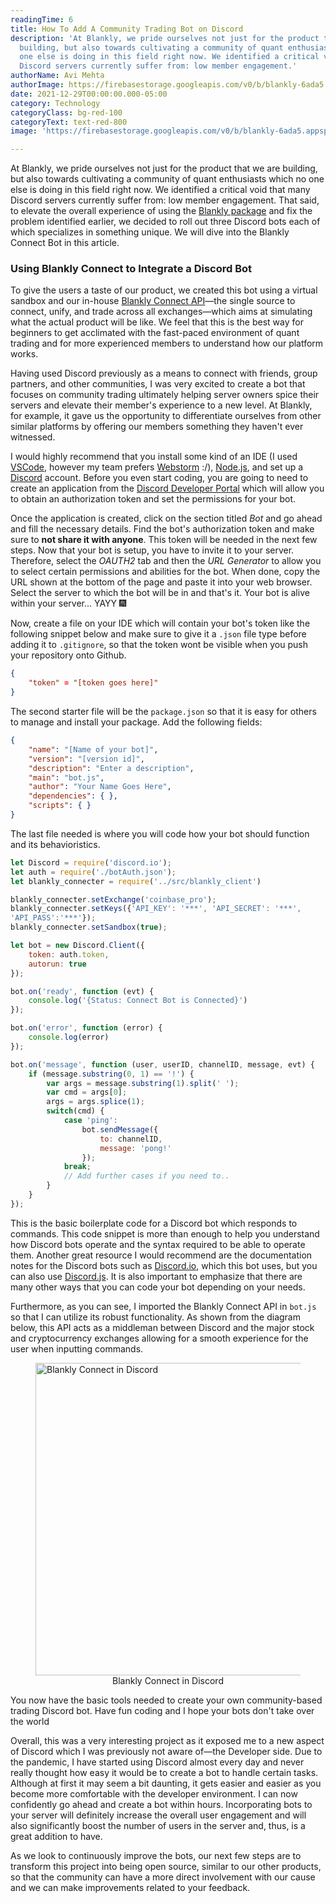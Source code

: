 ```yaml
---
readingTime: 6
title: How To Add A Community Trading Bot on Discord
description: 'At Blankly, we pride ourselves not just for the product that we are
  building, but also towards cultivating a community of quant enthusiasts which no
  one else is doing in this field right now. We identified a critical void that many
  Discord servers currently suffer from: low member engagement.'
authorName: Avi Mehta
authorImage: https://firebasestorage.googleapis.com/v0/b/blankly-6ada5.appspot.com/o/blog%2Fauthors%2Favi-mehta-headshot.jpeg?alt=media&token=5129aa4a-b0c4-4a72-be2c-f0e8690934aa
date: 2021-12-29T00:00:00.000-05:00
category: Technology
categoryClass: bg-red-100
categoryText: text-red-800
image: 'https://firebasestorage.googleapis.com/v0/b/blankly-6ada5.appspot.com/o/blog%2Fimages%2Fblankly-discord.png?alt=media&token=9247468b-a79d-49cc-be5a-26a6f6556b55'

---
```

At Blankly, we pride ourselves not just for the product that we are building, but also towards cultivating a community of quant enthusiasts which no one else is doing in this field right now. We identified a critical void that many Discord servers currently suffer from: low member engagement. That said, to elevate the overall experience of using the [Blankly package](https://github.com/Blankly-Finance/Blankly) and fix the problem identified earlier, we decided to roll out three Discord bots each of which specializes in something unique. We will dive into the Blankly Connect Bot in this article.

### Using Blankly Connect to Integrate a Discord Bot

To give the users a taste of our product, we created this bot using a virtual sandbox and our in-house [Blankly Connect API](https://blankly.finance/products/api)—the single source to connect, unify, and trade across all exchanges—which aims at simulating what the actual product will be like. We feel that this is the best way for beginners to get acclimated with the fast-paced environment of quant trading and for more experienced members to understand how our platform works.

Having used Discord previously as a means to connect with friends, group partners, and other communities, I was very excited to create a bot that focuses on community trading ultimately helping server owners spice their servers and elevate their member's experience to a new level. At Blankly, for example, it gave us the opportunity to differentiate ourselves from other similar platforms by offering our members something they haven't ever witnessed.

I would highly recommend that you install some kind of an IDE (I used [VSCode](https://code.visualstudio.com/), however my team prefers [Webstorm](https://www.jetbrains.com/webstorm/) :/), [Node.js](https://nodejs.org/), and set up a [Discord](https://discord.com/) account. Before you even start coding, you are going to need to create an application from the [Discord Developer Portal](https://discord.com/developers/docs/intro) which will allow you to obtain an authorization token and set the permissions for your bot.

Once the application is created, click on the section titled _Bot_ and go ahead and fill the necessary details. Find the bot's authorization token and make sure to **not share it with anyone**. This token will be needed in the next few steps. Now that your bot is setup, you have to invite it to your server. Therefore, select the _OAUTH2_ tab and then the _URL Generator_ to allow you to select certain permissions and abilities for the bot. When done, copy the URL shown at the bottom of the page and paste it into your web browser. Select the server to which the bot will be in and that's it. Your bot is alive within your server... YAYY 🎆

Now, create a file on your IDE which will contain your bot's token like the following snippet below and make sure to give it a `.json` file type before adding it to `.gitignore`, so that the token wont be visible when you push your repository onto Github.

```json
{
    "token" = "[token goes here]"
}
```

The second starter file will be the `package.json` so that it is easy for others to manage and install your package. Add the following fields:

```json
{
    "name": "[Name of your bot]",
    "version": "[version id]",
    "description": "Enter a description",
    "main": "bot.js",
    "author": "Your Name Goes Here",
    "dependencies": { },
    "scripts": { }
}
```

The last file needed is where you will code how your bot should function and its behavioristics.

```javascript
let Discord = require('discord.io');
let auth = require('./botAuth.json');
let blankly_connecter = require('../src/blankly_client')

blankly_connecter.setExchange('coinbase_pro');
blankly_connecter.setKeys({'API_KEY': '***', 'API_SECRET': '***',
'API_PASS':'***'});
blankly_connecter.setSandbox(true);

let bot = new Discord.Client({
    token: auth.token,
    autorun: true
});

bot.on('ready', function (evt) {
    console.log('{Status: Connect Bot is Connected}')
});

bot.on('error', function (error) {
    console.log(error)
});

bot.on('message', function (user, userID, channelID, message, evt) {
    if (message.substring(0, 1) == '!') {
        var args = message.substring(1).split(' ');
        var cmd = args[0];
        args = args.splice(1);
        switch(cmd) {
            case 'ping':
                bot.sendMessage({
                    to: channelID,
                    message: 'pong!'
                });
            break;
            // Add further cases if you need to..
        }
    }
});
```

This is the basic boilerplate code for a Discord bot which responds to commands. This code snippet is more than enough to help you understand how Discord bots operate and the syntax required to be able to operate them. Another great resource I would recommend are the documentation notes for the Discord bots such as [Discord.io](https://www.npmjs.com/package/discord.io/v/1.0.1), which this bot uses, but you can also use [Discord.js](https://discord.js.org/#/). It is also important to emphasize that there are many other ways that you can code your bot depending on your needs.

Furthermore, as you can see, I imported the Blankly Connect API in `bot.js` so that I can utilize its robust functionality. As shown from the diagram below, this API acts as a middleman between Discord and the major stock and cryptocurrency exchanges allowing for a smooth experience for the user when inputting commands.

<figure>
    <img src="https://firebasestorage.googleapis.com/v0/b/blankly-6ada5.appspot.com/o/blog%2Fimages%2Fdiscordconnect.png?alt=media&token=00875794-9b12-44a9-8821-b5cac90efba5" alt="Blankly Connect in Discord" width="500">
    <figcaption align="center">Blankly Connect in Discord</figcaption>
</figure>

You now have the basic tools needed to create your own community-based trading Discord bot. Have fun coding and I hope your bots don't take over the world

Overall, this was a very interesting project as it exposed me to a new aspect of Discord which I was previously not aware of—the Developer side. Due to the pandemic, I have started using Discord almost every day and never really thought how easy it would be to create a bot to handle certain tasks. Although at first it may seem a bit daunting, it gets easier and easier as you become more comfortable with the developer environment. I can now confidently go ahead and create a bot within hours. Incorporating bots to your server will definitely increase the overall user engagement and will also significantly boost the number of users in the server and, thus, is a great addition to have.

As we look to continuously improve the bots, our next few steps are to transform this project into being open source, similar to our other products, so that the community can have a more direct involvement with our cause and we can make improvements related to your feedback.